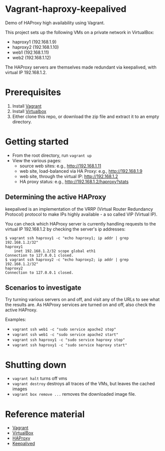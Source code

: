 Vagrant-haproxy-keepalived
====================

Demo of HAProxy high availability using Vagrant.

This project sets up the following VMs on a private network in VirtualBox:

* haproxy1 (192.168.1.9)
* haproxy2 (192.168.1.10)
* web1 (192.168.1.11)
* web2 (192.168.1.12)

The HAProxy servers are themselves made redundant via keepalived, with
virtual IP 192.168.1.2.

# Prerequisites

1.  Install [Vagrant](http://www.vagrantup.com/downloads.html)
2.  Install [Virtualbox](https://www.virtualbox.org/wiki/Downloads)
3.  Either clone this repo, or download the zip file and extract it to an empty directory.

# Getting started

* From the root directory, run `vagrant up`
* View the various pages:
  * source web sites: e.g., http://192.168.1.11
  * web site, load-balanced via HA Proxy: e.g., http://192.168.1.9
  * web site, through the virtual IP: http://192.168.1.2
  * HA proxy status: e.g., http://192.168.1.2/haproxy?stats

## Determining the active HAProxy

keepalived is an implementation of the VRRP (Virtual Router Redundancy
Protocol) protocol to make IPs highly available - a so called VIP
(Virtual IP).

You can check which HAProxy server is currently handling requests to the virtual IP 192.168.1.2 by checking the server's ip addresses:

    $ vagrant ssh haproxy1 -c "echo haproxy1; ip addr | grep 192.168.1.2/32"
    haproxy1
        inet 192.168.1.2/32 scope global eth1
    Connection to 127.0.0.1 closed.
    $ vagrant ssh haproxy2 -c "echo haproxy2; ip addr | grep 192.168.1.2/32"
    haproxy2
    Connection to 127.0.0.1 closed.

## Scenarios to investigate

Try turning various servers on and off, and visit any of the URLs to
see what the results are.  As HAProxy services are turned on and off,
also check the active HAProxy.

Examples:

* `vagrant ssh web1 -c "sudo service apache2 stop"`
* `vagrant ssh web1 -c "sudo service apache2 start"`
* `vagrant ssh haproxy1 -c "sudo service haproxy stop"`
* `vagrant ssh haproxy1 -c "sudo service haproxy start"`


# Shutting down

* `vagrant halt` turns off vms
* `vagrant destroy` destroys all traces of the VMs, but leaves the
  cached images
* `vagrant box remove ...` removes the downloaded image file.

# Reference material
* [Vagrant](http://vagrantup.com)
* [VirtualBox](http://www.virtualbox.org)
* [HAProxy](http://haproxy.1wt.eu/)
* [Keepalived](http://www.keepalived.org/)

